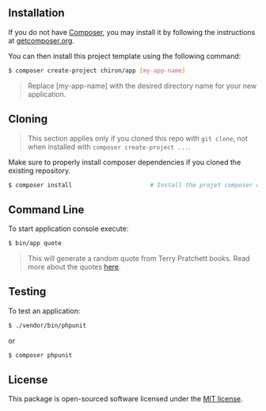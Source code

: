 ## Installation

If you do not have [Composer](http://getcomposer.org/), you may install it by following the instructions at [getcomposer.org](http://getcomposer.org/doc/00-intro.md).

You can then install this project template using the following command:

```bash
$ composer create-project chiron/app [my-app-name]
```
>Replace [my-app-name] with the desired directory name for your new application.

## Cloning

>This section applies only if you cloned this repo with `git clone`, not when installed with `composer create-project ...`.

Make sure to properly install composer dependencies if you cloned the existing repository.

```bash
$ composer install                      # Install the projet composer dependencies
```

## Command Line

To start application console execute:

```bash
$ bin/app quote
```

> This will generate a random quote from Terry Pratchett books. Read more about the quotes [here](https://bookriot.com/terry-pratchett-quotes/).

## Testing

To test an application:

```bash
$ ./vendor/bin/phpunit
```
or
```bash
$ composer phpunit
```

## License

This package is open-sourced software licensed under the [MIT license](https://opensource.org/licenses/MIT).
